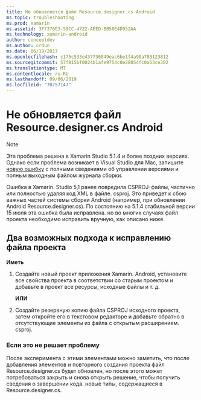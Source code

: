 ```yaml
---
title: Не обновляется файл Resource.designer.cs Android
ms.topic: troubleshooting
ms.prod: xamarin
ms.assetid: 3F7376E3-59CC-4722-AEED-BB50E4D952AA
ms.technology: xamarin-android
author: conceptdev
ms.author: crdun
ms.date: 06/19/2017
ms.openlocfilehash: c175c533e437736849eac6be1f4a90a783123812
ms.sourcegitcommit: 57f815bf0024b1afe9754c0e28054fc0a53ce302
ms.translationtype: MT
ms.contentlocale: ru-RU
ms.lasthandoff: 09/06/2019
ms.locfileid: "70757147"
---
```

# <a name="my-android-resourcedesignercs-file-will-not-update"></a>Не обновляется файл Resource.designer.cs Android

> [!NOTE]
> Эта проблема решена в Xamarin Studio 5.1.4 и более поздних версиях. Однако если проблема возникает в Visual Studio для Mac, запишите [новую ошибку](~/cross-platform/troubleshooting/questions/howto-file-bug.md) с полными сведениями об управлении версиями и полным выходным файлом журнала сборки.

Ошибка в Xamarin. Studio 5,1 ранее повредила CSPROJ-файлы, частично или полностью удаляя код XML в файле. csproj. Это приведет к сбою важных частей системы сборки Android (например, при обновлении Android Resource.designer.cs). По состоянию на 5.1.4 стабильной версии 15 июля эта ошибка была исправлена. но во многих случаях файл проекта необходимо исправить вручную, как описано ниже.

## <a name="two-possible-approaches-to-fixing-up-the-project-file"></a>Два возможных подхода к исправлению файла проекта

**Иметь**

1. Создайте новый проект приложения Xamarin. Android, установите все свойства проекта в соответствии со старым проектом и добавьте в проект все ресурсы, исходные файлы и т. д.

   **ИЛИ**

2. Создайте резервную копию файла CSPROJ исходного проекта, затем откройте его в текстовом редакторе и добавьте обратно в отсутствующие элементы из файла с открытым расширением. csproj.

### <a name="if-this-does-not-solve-the-problem"></a>Если это не решает проблему

После эксперимента с этими элементами можно заметить, что после добавления элементов и повторного создания проекта файл Resource.designer.cs будет обновлен, но после этого может потребоваться закрыть и снова открыть решение, чтобы получить сведения о завершении кода. новые типы, содержащиеся в Resource.designer.cs. 

